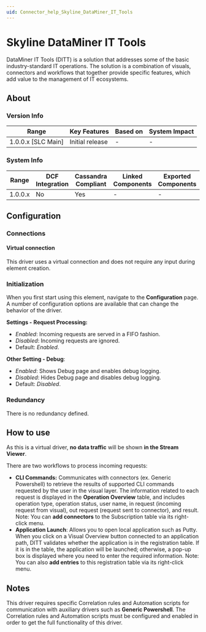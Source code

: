 ```yaml
---
uid: Connector_help_Skyline_DataMiner_IT_Tools
---
```


# Skyline DataMiner IT Tools

DataMiner IT Tools (DITT) is a solution that addresses some of the basic industry-standard IT operations. The solution is a combination of visuals, connectors and workflows that together provide specific features, which add value to the management of IT ecosystems.

## About

### Version Info

| **Range**            | **Key Features** | **Based on** | **System Impact** |
|----------------------|------------------|--------------|-------------------|
| 1.0.0.x \[SLC Main\] | Initial release  | \-           | \-                |

### System Info

| **Range** | **DCF Integration** | **Cassandra Compliant** | **Linked Components** | **Exported Components** |
|-----------|---------------------|-------------------------|-----------------------|-------------------------|
| 1.0.0.x   | No                  | Yes                     | \-                    | \-                      |

## Configuration

### Connections

#### Virtual connection

This driver uses a virtual connection and does not require any input during element creation.

### Initialization

When you first start using this element, navigate to the **Configuration** page. A number of configuration options are available that can change the behavior of the driver.

**Settings -** **Request Processing:**

- *Enabled*: Incoming requests are served in a FIFO fashion.
- *Disabled*: Incoming requests are ignored.
- Default: *Enabled*.

**Other Setting - Debug**:

- *Enabled*: Shows Debug page and enables debug logging.
- *Disabled*: Hides Debug page and disables debug logging.
- Default: *Disabled*.

### Redundancy

There is no redundancy defined.

## How to use

As this is a virtual driver, **no data traffic** will be shown **in the Stream Viewer**.

There are two workflows to process incoming requests:

- **CLI Commands:** Communicates with connectors (ex. Generic Powershell) to retrieve the results of supported CLI commands requested by the user in the visual layer.
  The information related to each request is displayed in the **Operation Overview** table, and includes operation type, operation status, user name, in request (incoming request from visual), out request (request sent to connector), and result.
  Note: You can **add connectors** to the Subscription table via its right-click menu.
- **Application Launch**: Allows you to open local application such as Putty.
  When you click on a Visual Overview button connected to an application path, DITT validates whether the application is in the registration table. If it is in the table, the application will be launched; otherwise, a pop-up box is displayed where you need to enter the required information.
  Note: You can also **add entries** to this registration table via its right-click menu.

## Notes

This driver requires specific Correlation rules and Automation scripts for communication with auxiliary drivers such as **Generic Powershell**. The Correlation rules and Automation scripts must be configured and enabled in order to get the full functionality of this driver.

